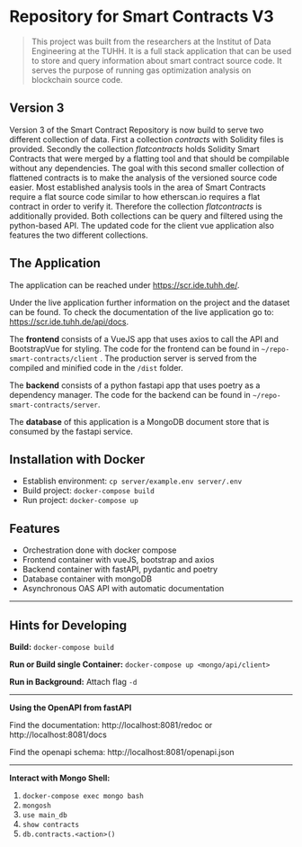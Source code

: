 # Repository for Smart Contracts V3

> This project was built from the researchers at the Institut of Data Engineering at the TUHH. It is a full stack application that can be used to store and query information about smart contract source code. It serves the purpose of running gas optimization analysis on blockchain source code.

## Version 3

Version 3 of the Smart Contract Repository is now build to serve two different collection of data. First a collection _contracts_ with Solidity files is provided. Secondly the collection _flatcontracts_ holds Solidity Smart Contracts that were merged by a flatting tool and that should be compilable without any dependencies. The goal with this second smaller collection of flattened contracts is to make the analysis of the versioned source code easier. Most established analysis tools in the area of Smart Contracts require a flat source code similar to how etherscan.io requires a flat contract in order to verify it. Therefore the collection _flatcontracts_ is additionally provided. Both collections can be query and filtered using the python-based API. The updated code for the client vue application also features the two different collections. 

## The Application

The application can be reached under https://scr.ide.tuhh.de/.

Under the live application further information on the project and the dataset can be found. To check the documentation of the live application go to: https://scr.ide.tuhh.de/api/docs.

The **frontend** consists of a VueJS app that uses axios to call the API and BootstrapVue for styling. The code for the frontend can be found in `~/repo-smart-contracts/client` . The production server is served from the compiled and minified code in the `/dist` folder.

The **backend** consists of a python fastapi app that uses poetry as a dependency manager. The code for the backend can be found in `~/repo-smart-contracts/server`.

The **database** of this application is a MongoDB document store that is consumed by the fastapi service.

## Installation with Docker

- Establish environment: `cp server/example.env server/.env`
- Build project: `docker-compose build`
- Run project: `docker-compose up`

## Features

- Orchestration done with docker compose
- Frontend container with vueJS, bootstrap and axios
- Backend container with fastAPI, pydantic and poetry
- Database container with mongoDB
- Asynchronous OAS API with automatic documentation

---

## Hints for Developing

**Build:**
`docker-compose build`

**Run or Build single Container:**
`docker-compose up <mongo/api/client>`

**Run in Background:** Attach flag `-d`

---

**Using the OpenAPI from fastAPI**

Find the documentation: http://localhost:8081/redoc or http://localhost:8081/docs

Find the openapi schema: http://localhost:8081/openapi.json

---

**Interact with Mongo Shell:**

1. `docker-compose exec mongo bash`
2. `mongosh`
3. `use main_db`
4. `show contracts`
5. `db.contracts.<action>()`
